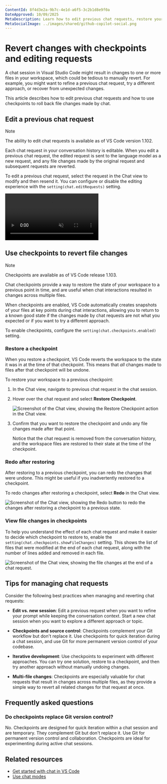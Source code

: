 ```yaml
---
ContentId: 8f4d3e2a-9b7c-4e1d-a6f5-3c2b1d8e9f0a
DateApproved: 10/09/2025
MetaDescription: Learn how to edit previous chat requests, restore your workspace to earlier states using checkpoints, and undo changes made by chat in Visual Studio Code.
MetaSocialImage: ../images/shared/github-copilot-social.png
---
```

# Revert changes with checkpoints and editing requests

A chat session in Visual Studio Code might result in changes to one or more files in your workspace, which could be tedious to manually revert. For example, you might want to refine a previous chat request, try a different approach, or recover from unexpected changes.

This article describes how to edit previous chat requests and how to use checkpoints to roll back file changes made by chat.

## Edit a previous chat request

> [!NOTE]
> The ability to edit chat requests is available as of VS Code version 1.102.

Each chat request in your conversation history is editable. When you edit a previous chat request, the edited request is sent to the language model as a new request, and any file changes made by the original request and subsequent requests are reverted.

To edit a previous chat request, select the request in the Chat view to modify and then resend it. You can configure or disable the editing experience with the `setting(chat.editRequests)` setting.

<video src="../images/chat-checkpoints/chat-edit-request.mp4" title="Video showing the editing of a previous chat request in the Chat view." autoplay loop controls muted></video>

## Use checkpoints to revert file changes

> [!NOTE]
> Checkpoints are available as of VS Code release 1.103.

Chat checkpoints provide a way to restore the state of your workspace to a previous point in time, and are useful when chat interactions resulted in changes across multiple files.

When checkpoints are enabled, VS Code automatically creates snapshots of your files at key points during chat interactions, allowing you to return to a known good state if the changes made by chat requests are not what you expected or if you want to try a different approach.

To enable checkpoints, configure the `setting(chat.checkpoints.enabled)` setting.

### Restore a checkpoint

When you restore a checkpoint, VS Code reverts the workspace to the state it was in at the time of that checkpoint. This means that _all_ changes made to files after that checkpoint will be undone.

To restore your workspace to a previous checkpoint:

1. In the Chat view, navigate to previous chat request in the chat session.

1. Hover over the chat request and select **Restore Checkpoint**.

    ![Screenshot of the Chat view, showing the Restore Checkpoint action in the Chat view.](../images/chat-checkpoints/chat-restore-checkpoint.png)

1. Confirm that you want to restore the checkpoint and undo any file changes made after that point.

    Notice that the chat request is removed from the conversation history, and the workspace files are restored to their state at the time of the checkpoint.

### Redo after restoring

After restoring to a previous checkpoint, you can redo the changes that were undone. This might be useful if you inadvertently restored to a checkpoint.

To redo changes after restoring a checkpoint, select **Redo** in the Chat view.

![Screenshot of the Chat view, showing the Redo button to redo the changes after restoring a checkpoint to a previous state.](../images/chat-checkpoints/chat-redo-checkpoint.png)

### View file changes in checkpoints

To help you understand the effect of each chat request and make it easier to decide which checkpoint to restore to, enable the `setting(chat.checkpoints.showFileChanges)` setting. This shows the list of files that were modified at the end of each chat request, along with the number of lines added and removed in each file.

![Screenshot of the Chat view, showing the file changes at the end of a chat request.](../images/chat-checkpoints/chat-checkpoint-changed-files.png)

## Tips for managing chat requests

Consider the following best practices when managing and reverting chat requests:

* **Edit vs. new session**: Edit a previous request when you want to refine your prompt while keeping the conversation context. Start a new chat session when you want to explore a different approach or topic.

* **Checkpoints and source control**: Checkpoints complement your Git workflow but don't replace it. Use checkpoints for quick iteration during a chat session, and use Git for more permanent version control of your codebase.

* **Iterative development**: Use checkpoints to experiment with different approaches. You can try one solution, restore to a checkpoint, and then try another approach without manually undoing changes.

* **Multi-file changes**: Checkpoints are especially valuable for chat requests that result in changes across multiple files, as they provide a simple way to revert all related changes for that request at once.

## Frequently asked questions

### Do checkpoints replace Git version control?

No. Checkpoints are designed for quick iteration within a chat session and are temporary. They complement Git but don't replace it. Use Git for permanent version control and collaboration. Checkpoints are ideal for experimenting during active chat sessions.

## Related resources

* [Get started with chat in VS Code](/docs/copilot/chat/copilot-chat.md)
* [Use chat modes](/docs/copilot/chat/chat-builtin-modes.md)

